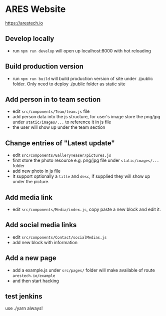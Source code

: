 # ARES Website
https://arestech.io

## Develop locally

* run `npm run develop` will open up localhost:8000 with hot reloading

## Build production version

* run `npm run build` will build production version of site under ./public folder. Only need to deploy ./public folder as static site

## Add person in to team section

* edit `src/components/Team/team.js` file
* add person data into the js structure, for user's image store the png/jpg under `static/images/...` to reference it in js file
* the user will show up under the team section

## Change entries of "Latest update"

* edit `src/components/GalleryTeaser/pictures.js`
* first store the photo resource e.g. png/jpg file under `static/images/...` folder
* add new photo in js file
* It support optionally a `title` and `desc`, if supplied they will show up under the picture.

## Add media link
* edit `src/components/Media/index.js`, copy paste a new block and edit it.

## Add social media links
* edit `src/components/Contact/socialMedias.js`
* add new block with information

## Add a new page

* add a example.js under `src/pages/` folder will make available of route
`arestech.io/example`
* and then start hacking

## test jenkins
use ./yarn always!
